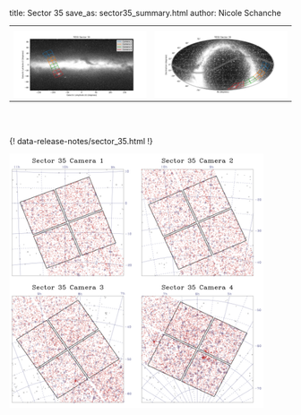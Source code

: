 title: Sector 35
save_as: sector35_summary.html
author: Nicole Schanche


<table>
  <tr>
    <th colspan="2" ></th>
  </tr>
  <tr>
    <td width="50%" style = "text-align: center;">
          <img class="img-responsive" style="max-width:100%;" src="images/sector-plots/tess_galactic_sector_035.png"> 
    </td>
    <td width="50%" style = "text-align: center;">
          <img class="img-responsive" style="max-width:100%;" src="images/sector-plots/tess_icrs_sector_035.png">
    </td>
  </tr>
</table>
<br></br>





{! data-release-notes/sector_35.html !}

<img class="img-responsive" style="max-width:90%;" src="images/sector-plots/sector-plots.035.jpeg">